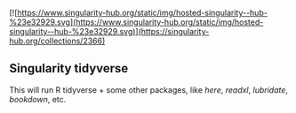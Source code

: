 
[![https://www.singularity-hub.org/static/img/hosted-singularity--hub-%23e32929.svg](https://www.singularity-hub.org/static/img/hosted-singularity--hub-%23e32929.svg)](https://singularity-hub.org/collections/2366)

## Singularity tidyverse

This will run R tidyverse + some other packages, like *here*, *readxl*, *lubridate*, *bookdown*, etc.
